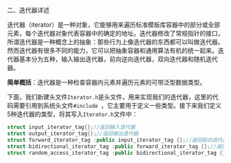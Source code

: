 二、迭代器详述

迭代器（iterator）是一种对象，它能够用来遍历标准模板库容器中的部分或全部元素，每个迭代器对象代表容器中的确定的地址。迭代器修改了常规指针的接口，所谓迭代器是一种概念上的抽象：那些行为上像迭代器的东西都可以叫做迭代器。然而迭代器有很多不同的能力，它可以把抽象容器和通用算法有机的统一起来。迭代器基本分为五种，输入输出迭代器，前向逆向迭代器，双向迭代器和随机迭代器。

**简单概括**：迭代器是一种检查容器内元素并遍历元素的可带泛型数据类型。

下面，我们新建头文件`Iterator.h`是头文件，用来实现我们的迭代器，这里的代码需要引用到系统头文件`#include `，它主要用于定义一些类型。接下来我们定义5种迭代器的类型，将其写入`Iterator.h`文件中：

```cpp
struct input_iterator_tag{};//返回输入迭代器
struct output_iterator_tag{};//返回输出迭代器
struct forward_iterator_tag :public input_iterator_tag {};//返回前向迭代器
struct bidirectional_iterator_tag :public forward_iterator_tag {};//返回双向迭代器
struct random_access_iterator_tag :public bidirectional_iterator_tag {};//返回随机迭代器
```